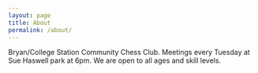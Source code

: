 ```yaml
---
layout: page
title: About
permalink: /about/
---
```


Bryan/College Station Community Chess Club. Meetings every Tuesday at Sue Haswell park at 6pm. We are open to all ages and skill levels.

